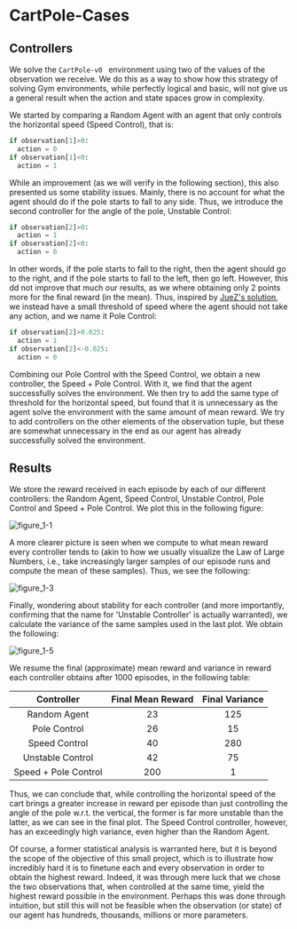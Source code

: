 # CartPole-Cases
## Controllers
We solve the `CartPole-v0 ` environment using two of the values of the observation we receive. We do this as a way to show how this strategy of solving Gym environments, while perfectly logical and basic, will not give us a general result when the action and state spaces grow in complexity.

We started by comparing a Random Agent with an agent that only controls the horizontal speed (Speed Control), that is:

```python
if observation[1]>0:
  action = 0
if observation[1]<0:
  action = 1
```

While an improvement (as we will verify in the following section), this also presented us some stability issues. Mainly, there is no account for what the agent should do if the pole starts to fall to any side. Thus, we introduce the second controller for the angle of the pole, Unstable Control:

```python
if observation[2]>0:
  action = 1
if observation[2]<0:
  action = 0
```

In other words, if the pole starts to fall to the right, then the agent should go to the right, and if the pole starts to fall to the left, then go left. However, this dd not improve that much our results, as we where obtaining only 2 points more for the final reward (in the mean). Thus, inspired by [JueZ's solution](https://gym.openai.com/evaluations/eval_auJ8CEB6RDSNlcWF7tL4Ng), we instead have a small threshold of speed where the agent should not take any action, and we name it Pole Control:

```python
if observation[2]>0.025:
  action = 1
if observation[2]<-0.025:
  action = 0
```

Combining our Pole Control with the Speed Control, we obtain a new controller, the Speed + Pole Control. With it, we find that the agent successfully solves the environment. We then try to add the same type of threshold for the horizontal speed, but found that it is unnecessary as the agent solve the environment with the same amount of mean reward. We try to add controllers on the other elements of the observation tuple, but these are somewhat unnecessary in the end as our agent has already successfully solved the environment.

## Results

We store the reward received in each episode by each of our different controllers: the Random Agent, Speed Control, Unstable Control, Pole Control and Speed + Pole Control. We plot this in the following figure:


![figure_1-1](https://user-images.githubusercontent.com/24496178/30890391-e329eea0-a32c-11e7-9224-c1b0269acb7e.png)


A more clearer picture is seen when we compute to what mean reward every controller tends to (akin to how we usually visualize the Law of Large Numbers, i.e., take increasingly larger samples of our episode runs and compute the mean of these samples). Thus, we see the following:


![figure_1-3](https://user-images.githubusercontent.com/24496178/30890400-f0d784ae-a32c-11e7-9c3a-fed26c9d1435.png)

Finally, wondering about stability for each controller (and more importantly, confirming that the name for 'Unstable Controller' is actually warranted), we calculate the variance of the same samples used in the last plot. We obtain the following:

![figure_1-5](https://user-images.githubusercontent.com/24496178/30890406-fab978ce-a32c-11e7-8ad4-70b850bd9f4c.png)

We resume the final (approximate) mean reward and variance in reward each controller obtains after 1000 episodes, in the following table: 


|      Controller      | Final Mean Reward | Final Variance |
| :------------------: | :---------------: | :------------: |
|     Random Agent     |        23         |       125      |
|     Pole Control     |        26         |       15       |
|    Speed Control     |        40         |       280      |
|   Unstable Control   |        42         |       75       |
| Speed + Pole Control |        200        |        1       |

Thus, we can conclude that, while controlling the horizontal speed of the cart brings a greater increase in reward per episode than just controlling the angle of the pole w.r.t. the vertical, the former is far more unstable than the latter, as we can see in the final plot. The Speed Control controller, however, has an exceedingly high variance, even higher than the Random Agent. 

Of course, a former statistical analysis is warranted here, but it is beyond the scope of the objective of this small project, which is to illustrate how incredibly hard it is to finetune each and every observation in order to obtain the highest reward. Indeed, it was through mere luck that we chose the two observations that, when controlled at the same time, yield the highest reward possible in the environment. Perhaps this was done through intuition, but still this will not be feasible when the observation (or state) of our agent has hundreds, thousands, millions or more parameters.
